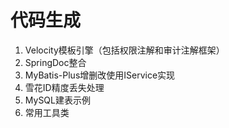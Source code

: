 # 代码生成

1. Velocity模板引擎（包括权限注解和审计注解框架）
2. SpringDoc整合
3. MyBatis-Plus增删改使用IService实现
4. 雪花ID精度丢失处理
5. MySQL建表示例
6. 常用工具类



